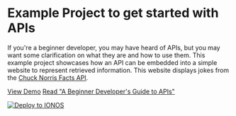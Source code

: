 # Example Project to get started with APIs

If you're a beginner developer, you may have heard of APIs, but you may want some clarification on what they are and how to use them. This example project showcases how an API can be embedded into a simple website to represent retrieved information. This website displays jokes from the [Chuck Norris Facts API](https://api.chucknorris.io/). 

[View Demo](https://docs.ionos.space/blog/)
[Read "A Beginner Developer's Guide to APIs"](https://docs.ionos.space/blog/api-guide)

[![Deploy to IONOS](https://images.ionos.space/deploy-now-icons/deploy-to-ionos-btn.svg)](https://github.com/ionos-deploy-now/API-example-project)
